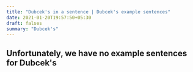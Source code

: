 ```yaml
---
title: "Dubcek's in a sentence | Dubcek's example sentences"
date: 2021-01-20T19:57:50+05:30
draft: falses
summary: "Dubcek's"
---
```

## Unfortunately, we have no example sentences for Dubcek's                 
